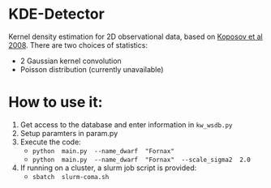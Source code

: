 # KDE-Detector
Kernel density estimation for 2D observational data, based on [Koposov et al 2008](http://cdsads.u-strasbg.fr/abs/2008ApJ...686..279K). There are two choices of statistics:
- 2 Gaussian kernel convolution
- Poisson distribution (currently unavailable)


# How to use it:
1. Get access to the database and enter information in `kw_wsdb.py`
2. Setup paramters in param.py
3. Execute the code:
    - `python  main.py  --name_dwarf  "Fornax"`
    - `python  main.py  --name_dwarf  "Fornax"  --scale_sigma2  2.0`
4. If running on a cluster, a slurm job script is provided:
    - `sbatch  slurm-coma.sh`
